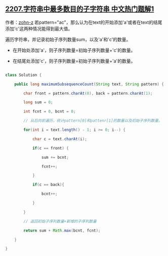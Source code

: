 ## [2207.字符串中最多数目的子字符串 中文热门题解1](https://leetcode.cn/problems/maximize-number-of-subsequences-in-a-string/solutions/100000/jian-yi-jie-fa-by-zohn-z-fxvm)

作者：[zohn-z](https://leetcode.cn/u/zohn-z)
若pattern="ac"，那么认为在text的开始添加'a'或者在text的结尾添加'c'这两种情况能得到最大值。
遍历字符串，并记录初始子序列数量sum，以及'a'和'c'的数量。
- 在开始处添加'a'，则子序列数量=初始子序列数量+'c'的数量。
- 在结尾处添加'c'，则子序列数量=初始子序列数量+'a'的数量。
```java
class Solution {
    public long maximumSubsequenceCount(String text, String pattern) {
        char front = pattern.charAt(0), back = pattern.charAt(1);
        long sum = 0;
        int fcnt = 0, bcnt = 0;
        // 从后向前遍历，统计pattern[0]和pattenr[1]的数量以及初始子序列数量。
        for(int i = text.length() - 1; i >= 0; i--) {
            char c = text.charAt(i);
            if(c == front) {
                sum += bcnt;
                fcnt++;
            } 
            if(c == back){
                bcnt++;
            }
        }
        // 返回初始子序列数量+新增的子序列数量
        return sum + Math.max(bcnt, fcnt);
    }
}
```
